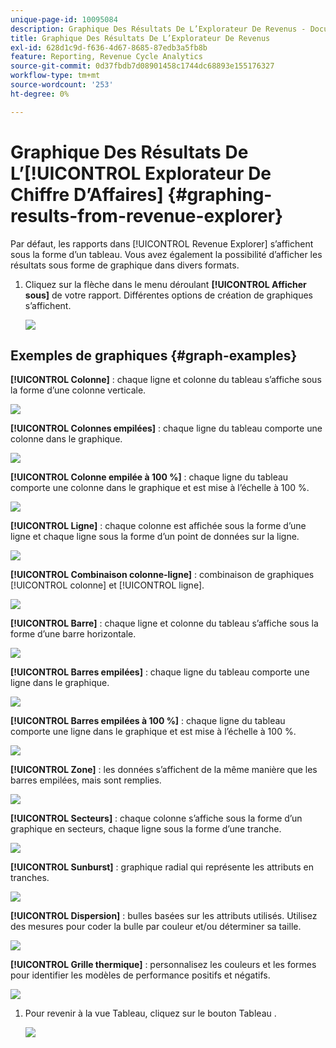 ```yaml
---
unique-page-id: 10095084
description: Graphique Des Résultats De L’Explorateur De Revenus - Documents Marketo - Documentation Du Produit
title: Graphique Des Résultats De L’Explorateur De Revenus
exl-id: 628d1c9d-f636-4d67-8685-87edb3a5fb8b
feature: Reporting, Revenue Cycle Analytics
source-git-commit: 0d37fbdb7d08901458c1744dc68893e155176327
workflow-type: tm+mt
source-wordcount: '253'
ht-degree: 0%

---
```


# Graphique Des Résultats De L’[!UICONTROL Explorateur De Chiffre D’Affaires] {#graphing-results-from-revenue-explorer}

Par défaut, les rapports dans [!UICONTROL Revenue Explorer] s’affichent sous la forme d’un tableau. Vous avez également la possibilité d’afficher les résultats sous forme de graphique dans divers formats.

1. Cliquez sur la flèche dans le menu déroulant **[!UICONTROL Afficher sous]** de votre rapport. Différentes options de création de graphiques s’affichent.

   ![](assets/one-1.png)

## Exemples de graphiques {#graph-examples}

**[!UICONTROL Colonne]** : chaque ligne et colonne du tableau s’affiche sous la forme d’une colonne verticale.

![](assets/column.png)

**[!UICONTROL Colonnes empilées]** : chaque ligne du tableau comporte une colonne dans le graphique.

![](assets/stacked-column.png)

**[!UICONTROL Colonne empilée à 100 %]** : chaque ligne du tableau comporte une colonne dans le graphique et est mise à l’échelle à 100 %.

![](assets/100-stacked-column.png)

**[!UICONTROL Ligne]** : chaque colonne est affichée sous la forme d’une ligne et chaque ligne sous la forme d’un point de données sur la ligne.

![](assets/line.png)

**[!UICONTROL Combinaison colonne-ligne]** : combinaison de graphiques [!UICONTROL colonne] et [!UICONTROL ligne].

![](assets/column-line-combo.png)

**[!UICONTROL Barre]** : chaque ligne et colonne du tableau s’affiche sous la forme d’une barre horizontale.

![](assets/bar.png)

**[!UICONTROL Barres empilées]** : chaque ligne du tableau comporte une ligne dans le graphique.

![](assets/stacked-bar.png)

**[!UICONTROL Barres empilées à 100 %]** : chaque ligne du tableau comporte une ligne dans le graphique et est mise à l’échelle à 100 %.

![](assets/100-stacked-bar.png)

**[!UICONTROL Zone]** : les données s’affichent de la même manière que les barres empilées, mais sont remplies.

![](assets/area.png)

**[!UICONTROL Secteurs]** : chaque colonne s’affiche sous la forme d’un graphique en secteurs, chaque ligne sous la forme d’une tranche.

![](assets/pie.png)

**[!UICONTROL Sunburst]** : graphique radial qui représente les attributs en tranches.

![](assets/sunburst.png)

**[!UICONTROL Dispersion]** : bulles basées sur les attributs utilisés. Utilisez des mesures pour coder la bulle par couleur et/ou déterminer sa taille.

![](assets/scatter.png)

**[!UICONTROL Grille thermique]** : personnalisez les couleurs et les formes pour identifier les modèles de performance positifs et négatifs.

![](assets/heat-grid.png)

1. Pour revenir à la vue Tableau, cliquez sur le bouton Tableau .

   ![](assets/two-1.png)

